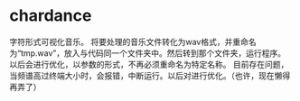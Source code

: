 # chardance
字符形式可视化音乐。
将要处理的音乐文件转化为wav格式，并重命名为“tmp.wav”，放入与代码同一个文件夹中。然后转到那个文件夹，运行程序。
以后会进行优化，以参数的形式，不再必须重命名为特定名称。
目前存在问题，当频谱高过终端大小时，会报错，中断运行。以后对进行优化。（也许，现在懒得再弄了）
